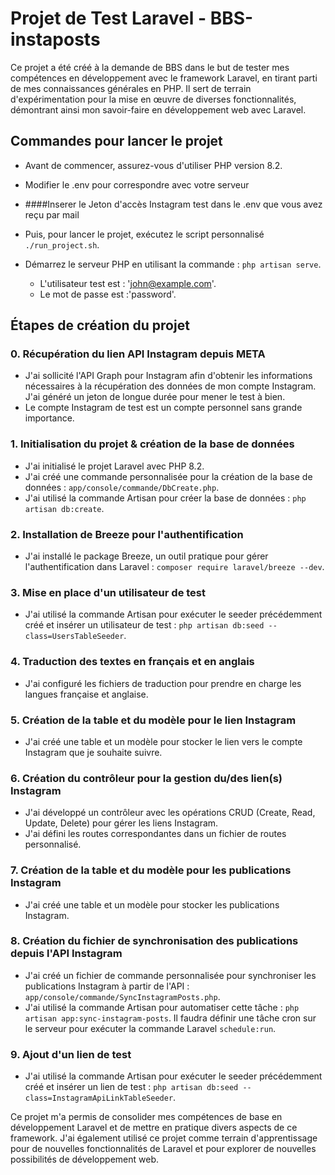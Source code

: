 # Projet de Test Laravel - BBS-instaposts

Ce projet a été créé à la demande de BBS dans le but de tester mes compétences en développement avec le framework
Laravel, en tirant parti de mes connaissances générales en PHP. Il sert de terrain d'expérimentation pour la mise en
œuvre de diverses fonctionnalités, démontrant ainsi mon savoir-faire en développement web avec Laravel.

## Commandes pour lancer le projet

- Avant de commencer, assurez-vous d'utiliser PHP version 8.2.
- Modifier le .env pour correspondre avec votre serveur 
- ####Inserer le Jeton d'accès Instagram test dans le .env que vous avez reçu par mail
- Puis, pour lancer le projet, exécutez le script personnalisé `./run_project.sh`.
- Démarrez le serveur PHP en utilisant la commande : `php artisan serve`.

    - L'utilisateur test est : 'john@example.com'.
    - Le mot de passe est :'password'.

## Étapes de création du projet

### 0. Récupération du lien API Instagram depuis META

- J'ai sollicité l'API Graph pour Instagram afin d'obtenir les informations nécessaires à la récupération des données de
  mon compte Instagram. J'ai généré un jeton de longue durée pour mener le test à bien.
- Le compte Instagram de test est un compte personnel sans grande importance.

### 1. Initialisation du projet & création de la base de données

- J'ai initialisé le projet Laravel avec PHP 8.2.
- J'ai créé une commande personnalisée pour la création de la base de données : `app/console/commande/DbCreate.php`.
- J'ai utilisé la commande Artisan pour créer la base de données : `php artisan db:create`.

### 2. Installation de Breeze pour l'authentification

- J'ai installé le package Breeze, un outil pratique pour gérer l'authentification dans
  Laravel : `composer require laravel/breeze --dev`.

### 3. Mise en place d'un utilisateur de test

- J'ai utilisé la commande Artisan pour exécuter le seeder précédemment créé et insérer un utilisateur de
  test : `php artisan db:seed --class=UsersTableSeeder`.

### 4. Traduction des textes en français et en anglais

- J'ai configuré les fichiers de traduction pour prendre en charge les langues française et anglaise.

### 5. Création de la table et du modèle pour le lien Instagram

- J'ai créé une table et un modèle pour stocker le lien vers le compte Instagram que je souhaite suivre.

### 6. Création du contrôleur pour la gestion du/des lien(s) Instagram

- J'ai développé un contrôleur avec les opérations CRUD (Create, Read, Update, Delete) pour gérer les liens Instagram.
- J'ai défini les routes correspondantes dans un fichier de routes personnalisé.

### 7. Création de la table et du modèle pour les publications Instagram

- J'ai créé une table et un modèle pour stocker les publications Instagram.

### 8. Création du fichier de synchronisation des publications depuis l'API Instagram

- J'ai créé un fichier de commande personnalisée pour synchroniser les publications Instagram à partir de
  l'API : `app/console/commande/SyncInstagramPosts.php`.
- J'ai utilisé la commande Artisan pour automatiser cette tâche : `php artisan app:sync-instagram-posts`. Il faudra
  définir une tâche cron sur le serveur pour exécuter la commande Laravel `schedule:run`.

### 9. Ajout d'un lien de test

- J'ai utilisé la commande Artisan pour exécuter le seeder précédemment créé et insérer un lien de
  test : `php artisan db:seed --class=InstagramApiLinkTableSeeder`.

Ce projet m'a permis de consolider mes compétences de base en développement Laravel et de mettre en pratique divers
aspects de ce framework. J'ai également utilisé ce projet comme terrain d'apprentissage pour de nouvelles
fonctionnalités de Laravel et pour explorer de nouvelles possibilités de développement web.
